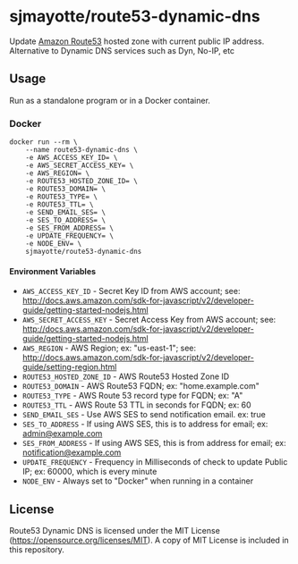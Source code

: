 # sjmayotte/route53-dynamic-dns
Update [Amazon Route53](http://aws.amazon.com/route53/) hosted zone with current public IP address.  Alternative to Dynamic DNS services such as Dyn, No-IP, etc

## Usage
Run as a standalone program or in a Docker container.

### Docker
```
docker run --rm \
    --name route53-dynamic-dns \
    -e AWS_ACCESS_KEY_ID= \
    -e AWS_SECRET_ACCESS_KEY= \
    -e AWS_REGION= \
    -e ROUTE53_HOSTED_ZONE_ID= \
    -e ROUTE53_DOMAIN= \
    -e ROUTE53_TYPE= \
    -e ROUTE53_TTL= \
    -e SEND_EMAIL_SES= \
    -e SES_TO_ADDRESS= \
    -e SES_FROM_ADDRESS= \
    -e UPDATE_FREQUENCY= \
    -e NODE_ENV= \
    sjmayotte/route53-dynamic-dns
```

#### Environment Variables
* `AWS_ACCESS_KEY_ID` - Secret Key ID from AWS account; see: http://docs.aws.amazon.com/sdk-for-javascript/v2/developer-guide/getting-started-nodejs.html
* `AWS_SECRET_ACCESS_KEY` - Secret Access Key from AWS account; see: http://docs.aws.amazon.com/sdk-for-javascript/v2/developer-guide/getting-started-nodejs.html
* `AWS_REGION` - AWS Region; ex: "us-east-1"; see: http://docs.aws.amazon.com/sdk-for-javascript/v2/developer-guide/setting-region.html
* `ROUTE53_HOSTED_ZONE_ID` - AWS Route53 Hosted Zone ID
* `ROUTE53_DOMAIN` - AWS Route53 FQDN; ex: "home.example.com"
* `ROUTE53_TYPE` - AWS Route 53 record type for FQDN; ex: "A"
* `ROUTE53_TTL` - AWS Route 53 TTL in seconds for FQDN; ex: 60
* `SEND_EMAIL_SES` - Use AWS SES to send notification email. ex: true
* `SES_TO_ADDRESS` - If using AWS SES, this is to address for email; ex: admin@example.com   
* `SES_FROM_ADDRESS` - If using AWS SES, this is from address for email; ex: notification@example.com
* `UPDATE_FREQUENCY` - Frequency in Milliseconds of check to update Public IP; ex: 60000, which is every minute
* `NODE_ENV` - Always set to "Docker" when running in a container

## License
Route53 Dynamic DNS is licensed under the MIT License (https://opensource.org/licenses/MIT).  A copy of MIT License is included in this repository.
